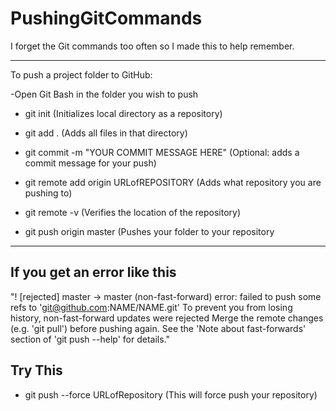 # PushingGitCommands
I forget the Git commands too often so I made this to help remember.


----------------------------------------------------------------------

To push a project folder to GitHub:

-Open Git Bash in the folder you wish to push

- git init
(Initializes local directory as a repository)

- git add .
(Adds all files in that directory)

- git commit -m "YOUR COMMIT MESSAGE HERE"
(Optional: adds a commit message for your push)

- git remote add origin URLofREPOSITORY
(Adds what repository you are pushing to)

- git remote -v
(Verifies the location of the repository)

- git push origin master
(Pushes your folder to your repository

----------------------------------------------------------------------

If you get an error like this
----------------------------
"! [rejected]        master -> master (non-fast-forward)
error: failed to push some refs to 'git@github.com:NAME/NAME.git'
To prevent you from losing history, non-fast-forward updates were rejected
Merge the remote changes (e.g. 'git pull') before pushing again.  See the
'Note about fast-forwards' section of 'git push --help' for details."

Try This
---------------------------

- git push --force URLofRepository
(This will force push your repository)


